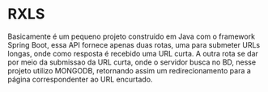 <h1>RXLS</h1>
<p>Basicamente é um pequeno projeto construido em Java com o framework Spring Boot, essa API fornece apenas duas rotas, uma para submeter URLs longas, onde como resposta é recebido uma URL curta. A outra rota se dar por meio da submissao da URL curta, onde o servidor busca no BD, nesse projeto utilizo MONGODB, retornando assim um redirecionamento para a página correspondenter ao URL encurtado.</p>
